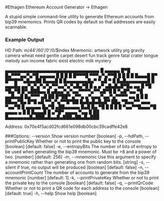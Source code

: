 #Ethagen
Ethereum Account Generator -> Ethagen

A stupid simple command-line utility to generate Ethereum accounts from bip39 mnemonics. Prints QR codes by default so that addresses are easily scannable.

### Example Output

HD Path: m/44'/60'/0'/0/$index
Mnemonic: artwork utility pig gravity camera wheat need gentle carpet desert fun track genre fatal crater tongue melody sun income fabric exist electric milk mystery

▄▄▄▄▄▄▄▄▄▄▄▄▄▄▄▄▄▄▄▄▄▄▄▄▄▄▄▄▄▄▄
█ ▄▄▄▄▄ █▀█ █▄▀▀▀▄▄▀▄▀█ ▄▄▄▄▄ █
█ █   █ █▀▀▀█ ▀▀▀▄▀▄▀▀█ █   █ █
█ █▄▄▄█ █▀ █▀▀█▀▀▄█▄▄██ █▄▄▄█ █
█▄▄▄▄▄▄▄█▄▀ ▀▄█ ▀ █ █▄█▄▄▄▄▄▄▄█
█  ▄▄▄█▄ ▄▄▀▄▀▄▀▄▀▄▀▀▄▄▀▄▀▄█▄▀█
█ ▄ ▄▀ ▄█▄█▄█▀█▄ ▄▄ █  ▀█ ▀█▄▀█
█▀▄███▄▄ █ ▄█▄▄▀▄▀▄▄▀▀▀▀▄▀▀▄█▀█
█ ▀▄█▀▄▄  ▀█ ▄▄█▄▄█ █▄▀▀▀ ▄█ ██
█▀██▀  ▄▀▀▄ ▄▀▄▄▄▀▄▄▀▄▀▀▀▀ ▄▄ █
█ █ ██▄▄▀█▄ █▀█  ▄█ ▀▀▄▀▄▀▀█▀██
█▄█▄█▄█▄█▀ ██▄ ▀█▄▄▀▀ ▄▄▄ ▀▄▄▀█
█ ▄▄▄▄▄ █▄▀█ ▄██▄▄▄▄▄ █▄█ █▄ ▀█
█ █   █ █ ▀▄▄▀▀█▄▄▄▀█ ▄▄▄▄ ▄  █
█ █▄▄▄█ █ ▄▀█▀ ▄▄▄▄  ▀▄▄   █ ██
█▄▄▄▄▄▄▄█▄███▄█▄▄█▄███▄██▄█▄███


Address: 0x70e4f5acd02fcd661e098db00cbc39cadffe42e8

###Options:
  --version                       Show version number                  [boolean]
  -p, --hdPath, --printPublicKey  Whether or not to print the public key to the
                                  console             [boolean] [default: false]
  -e, --entropyBits               The number of bits of entropy to be used when
                                  generating the bip39 mnemonic. Must be >8 and
                                  a power of two.        [number] [default: 256]
  -m, --mnemonic                  Use this argument to specify a mnemonic rather
                                  than generating one from random bits. [string]
  -s, --silent                    if true, no output will be produced
                                                      [boolean] [default: false]
  -n, --accountPrintCount         The number of accounts to generate from the
                                  bip39 mnemonic           [number] [default: 1]
  -k, --printPrivateKey           Whether or not to print the private key to the
                                  console             [boolean] [default: false]
  -q, --printQrCode               Whether or not to print a QR code for each
                                  address to the console
                                                       [boolean] [default: true]
  -h, --help                      Show help                            [boolean]
